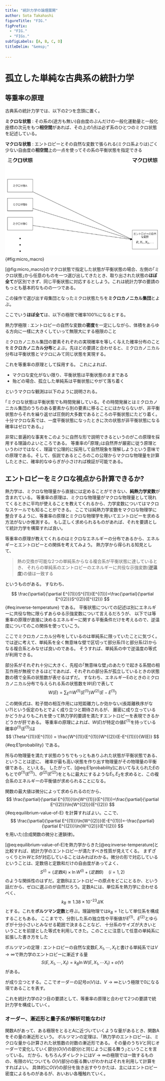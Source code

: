 ```yaml
---
title: "統計力学の論理展開"
author: Sota Takahashi
figureTitle: "FIG."
figPrefix: 
  - "FIG."
  - "FIGs."
subfigLabels: [A, B, C, D]
titleDelim: "&emsp;"

---
```



# 孤立した単純な古典系の統計力学

## 等重率の原理
古典系の統計力学では、以下の2つを念頭に置く。

**ミクロな状態**
: その系の(途方も無い)自由度のぶんだけの一般化運動量と一般化座標の次元をもつ**相空間**があれば、その上の1点は必ず系のひとつのミクロ状態を記述している。

**マクロな状態**
: エントロピーとその自然な変数で張られる(ミクロ系よりは)ごく少ない自由度の**相空間**上の一点を使ってその系の平衡状態を指定できる

![マクロ変数を使って対応するミクロ状態を指定する。ミクロ状態には膨大な数があり、平衡状態であり続けるというマクロな状況が続く限り、ミクロ状態はマクロ状態が許す総エネルギーなどの拘束のもとでのみ変化する。](images/micro_macro.drawio.png){#fig:micro_macro}

[@fig:micro_macro]のマクロ状態で指定した状態が平衡状態の場合、左側の｢ミクロ状態｣から任意のものを一つ選び出してきたとき、取り出された状態の**ほぼ全て**が区別できず、同じ平衡状態に対応するとしよう。これは統計力学の要請のもっとも基本的なものの一つである。

<!--逆説的にいえば、マクロな視点で見ているからこそ、ミクロな状態一つ一つを区別して扱うということができず、それらをまとめて平衡状態として扱い、そのために統計的な見方が必要になったとも言えるのかも-->


この操作で選び出す母集団となったミクロ状態たちを**ミクロカノニカル集団**とよぶ。

ここでいう**ほぼ全て**は、以下の極限で確率100%になるとする。

熱力学極限
: エントロピーの自然な変数の**密度**を一定にしながら、体積をあらゆる方向に一樣に大きくしていって無限大にする極限のこと

<!--これが成立していると仮定すると、平衡状態に含まれるようなミクロ状態は体積に対して非線形に増えていくことになる。-->

ミクロカノニカル集団の要素それぞれの実現確率を等しく与えた確率分布のことを**ミクロカノニカル分布**とよぶ。先ほどの要請と合わせると、ミクロカノニカル分布は平衡状態とマクロにみて同じ状態を実現する。

これを等重率の原理として採用する。
これによれば、

- マクロな変化がない限り、平衡状態は平衡状態のままである
- 殆どの場合、孤立した単純系は平衡状態にやがて落ち着く

というマクロな観測は以下のように説明される。

｢ミクロな状態は平衡状態でも時間発展している。その時間発展とはミクロカノニカル集団のうちのある要素から別の要素に移ることにほかならないが、非平衡状態からそれを繰り返せば圧倒的大多数であるところの平衡状態にたどり着く。十分マクロな系では、一度平衡状態になったときに次の状態が非平衡状態になる確率はゼロである。｣

非常に普遍的な事実をこのように自然な形で説明できるというのがこの原理を採用する理論のよいところである。
等重率の｢原理｣は自然界が厳密に従う原理というわけではなく、理論で公理的に採用して自然現象を理解しようという意味での原理である。そして、仮説であるところのこの公理からマクロな物理量を計算したときに、確率的なゆらぎが小さければ検証が可能である。

<!--ゆらぎの話と有効数字の話は根本的に相性良すぎてどうなんって話もある気がする-->

## エントロピーをミクロな視点から計算できるか?

熱力学は、ミクロな物理量から直接には定めることができない、**純熱力学変数**が含まれている。
等重率の原理は、ミクロな物理量がマクロな物理量として現れてくるときに平均が使えることを教えてくれるから、力学変数についてはマクロなスケールでも知ることができる。
ここでは純熱力学変数をマクロな物理学に整合するように、等重率の原理とミクロな物理学を用いてエントロピーを求める方法がないか推測する。
もし正しく求められるものがあれば、それを要請として統計力学を構築すれば良い。

等重率の原理が教えてくれるのはミクロなエネルギーの分布であるから、エネルギーとエントロピーとの関係を考えてみよう。
熱力学から得られる知見として、

> 熱の交換が可能な2つの単純系からなる複合系が平衡状態に達しているとき、
> それらの単純系のエントロピーのエネルギーに共役な示強変数(**逆温度**)の値は一致する

というものがある。
すなわち、

$$
\frac{\partial}{\partial E^{(1)}}S^{(1)}(E^{(1)})=\frac{\partial}{\partial E^{(2)}}S^{(2)}(E^{(2)})
$${#eq:inverse-temperature}
である。
平衡状態についての記述は別にエネルギーに共役な物に限らずあらゆる示強変数について言えるだろうが、
以下では等重率の原理が直接に決めるエネルギーに関する平衡条件だけを考えるので、逆温度についてのこの関係を使っていこう。

ここでミクロカノニカル分布をしているのは単純系に限っていたことに気づく。
では逆に考えて、単純系を全く無意味な壁で区切って部分系(1)と部分系(2)からなる複合系とみなせば良いのである。
そうすれば、単純系の中で逆温度の等式が利用できる。

部分系がそれぞれ十分に大きく、先程の｢無意味な壁｣のあたりで起きる系間の相互作用が無視できるほどであれば、それぞれの部分系が孤立しているときの状態数の積で全系の状態数が表せるはずだ。
すなわち、エネルギーEのときのミクロカノニカル分布で与えられる系の状態数を$W(E)$で表して
$$
W(E)=\sum_{E^{(1)}}W^{(1)}(E^{(1)})W^{(2)}(E-E^{(1)})
$$

この関係式は、粒子間の相互作用には短距離力しか効かない(長距離秩序がない?)という仮定のもとでよく成り立つと期待されるが、
厳密に成り立っているかどうかよりもこれを使って熱力学的要請を満たすエントロピーを表現できるかどうかが肝である。
等重率の原理によれば、$W(E)$が特定の値$E^{(1)}$を持っている確率$\Theta^{(1)}(E^{(1)})$は
$$
\Theta^{(1)}(E^{(1)}) = \frac{W^{(1)}(E^{(1)})W^{(2)}(E-E^{(1)})}{W(E)}
$${#eq:E1probability}
である。

所与の物理量を満たす状態のうちでもっともありふれた状態が平衡状態である、ということは逆に、
確率が最も高い状態を作り出す物理量がその物理量の平衡値である、といえる。
したがって、[@eq:E1probability]において与えられた$E$のもとで$\Theta^{(1)}(E^{(1)})$、$\Theta^{(2)}(E^{(2)})$をともに最大にするような$E_1, E_2$を求めると、この複合系のエネルギーの平衡値が求められることになる。

関数の最大値は微分によって求められるのだから、
$$
\frac{\partial}{\partial E^{(1)}}\ln{W^{(1)}}(E^{(1)})=\frac{\partial}{\partial E^{(2)}}\ln{W^{(2)}}(E^{(2)})
$${#eq:equilibrium-value-of-E}
を計算すればよい。ここで、
$$
\frac{\partial}{\partial E^{(1)}}\ln{W^{(2)}}(E-E^{(1)})=-\frac{\partial}{\partial E^{(2)}}\ln{W^{(2)}}(E^{(2)})
$$
を用いた(合成関数の微分と連鎖律)。

[@eq:equilibrium-value-of-E]を熱力学からきた[@eq:inverse-temperature]と比較すれば、統計力学のエントロピーが満たすべき性質が見えてくる。
まずざっくりと$\ln{W}$と$S$が対応していることはみればわかる。微分の形で対応しているということは、定数倍と定数和だけの自由度があってよく、
$$
S^{(i)} = (定数A)\times\ln W^{(i)}+(定数B)\quad(i=1, 2)
$$
のような関係性のはずだ。定数Bはエントロピーの原点をどこにとるか、という話だから、ゼロに選ぶのが自然だろう。定数Aには、単位系を熱力学に合わせるべく、
$$
k_B\approxeq1.38\times10^{-23} \text{J/K}
$$
とする。これを**ボルツマン定数**と呼ぶ。理論物理では$k_B=1$として単位系を構成することもある。
ここまでで、分割した系の独立性や平衡値が$E^{(1)}$、$E^{(2)}$とゆらぎが十分小さいとみなせる範囲で決まることなど、
十分系のサイズが大きいということを前提とした等式を利用してきた。このことに注意して任意の単純系に拡張した書き方をした

ボルツマンの定理
: エントロピーの自然な変数$E, X_1, \cdots, X_t$と書ける単純系では$V\to\infty$で熱力学のエントロピーに漸近する量
$$
S(E, X_1, \cdots, X_t) = k_B\ln{W(E, X_1, \cdots X_t)}+o(V)
$$
がある。

が成り立つとする。ここでオーダーの記号$o(V)$は、$V\to\infty$という極限で$0$になる項であることを表す。

これを統計力学の2つ目の要請として、等重率の原理と合わせて2つの要請で統計力学を構成していく。

### オーダー、漸近形と量子系が解析可能なわけ
関数Aがあって、ある極限をとるとAに近づいていくような量があるとき、関数Aをその量の漸近形という。
ボルツマンの定理は、｢熱力学のエントロピーは、ミクロな量から計算された状態数の対数の漸近形である。
その量のうち$V$と同じオーダーで変化していく部分($O(V)$の部分)と同じように振る舞う｣ということを言っている。
だから、もちろんダイレクトには$V\to\infty$の極限では一致するものの、有限の$V$についても
$O(V)$部分の振る舞いがわかればそれを利用して計算をすればよい。
具体的に$O(V)$の部分を抜き出すやりかたは、主にはエントロピー密度によるものがあるが、おいおい各種触れていく。
